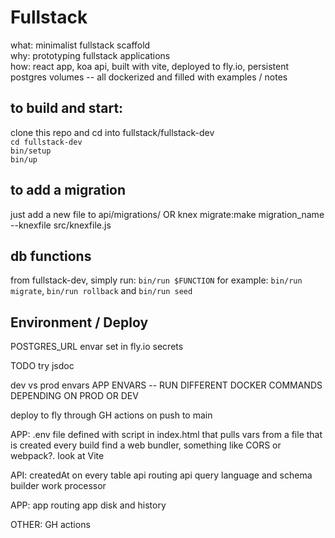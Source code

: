 # Fullstack
what: minimalist fullstack scaffold  
why: prototyping fullstack applications  
how: react app, koa api, built with vite, deployed to fly.io, persistent postgres volumes -- all dockerized and filled with examples / notes

## to build and start:
clone this repo and cd into fullstack/fullstack-dev \
`cd fullstack-dev`  
`bin/setup`  
`bin/up`

## to add a migration
just add a new file to api/migrations/ OR
knex migrate:make migration_name --knexfile src/knexfile.js

## db functions
from fullstack-dev, simply run: `bin/run $FUNCTION`
for example: `bin/run migrate`, `bin/run rollback` and `bin/run seed`

## Environment / Deploy
POSTGRES_URL envar set in fly.io secrets

TODO 
try jsdoc

dev vs prod envars
  APP ENVARS -- RUN DIFFERENT DOCKER COMMANDS DEPENDING ON PROD OR DEV

deploy to fly through GH actions
  on push to main

APP: 
.env file
  defined with script in index.html <head> that pulls vars from a file
  that is created every build
find a web bundler, something like CORS or webpack?. look at Vite

API:
createdAt on every table
api routing
api query language and schema builder
work processor

APP:
app routing
app disk and history

OTHER:
GH actions


<!-- DONE 
Vite!
api .env file
db migrations
-->
